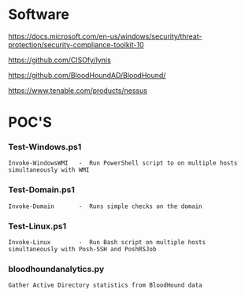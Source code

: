 # Software

https://docs.microsoft.com/en-us/windows/security/threat-protection/security-compliance-toolkit-10

https://github.com/CISOfy/lynis

https://github.com/BloodHoundAD/BloodHound/

https://www.tenable.com/products/nessus

# POC'S
### Test-Windows.ps1
	Invoke-WindowsWMI	-  Run PowerShell script to on multiple hosts simultaneously with WMI

### Test-Domain.ps1
	Invoke-Domain		-  Runs simple checks on the domain
  
### Test-Linux.ps1
	Invoke-Linux		-  Run Bash script on multiple hosts simultaneously with Posh-SSH and PoshRSJob

### bloodhoundanalytics.py
	Gather Active Directory statistics from BloodHound data



